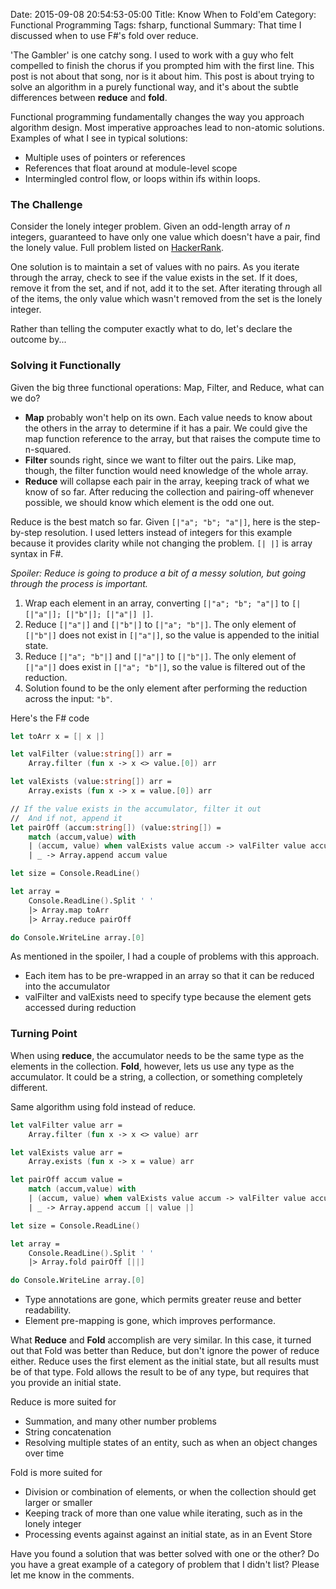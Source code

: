 Date: 2015-09-08 20:54:53-05:00
Title: Know When to Fold'em
Category: Functional Programming
Tags: fsharp, functional
Summary: That time I discussed when to use F#'s fold over reduce.

'The Gambler' is one catchy song. I used to work with a guy who felt compelled to finish the chorus if you prompted him with the first line. This post is not about that song, nor is it about him. This post is about trying to solve an algorithm in a purely functional way, and it's about the subtle differences between __reduce__ and __fold__.

<!--more-->

Functional programming fundamentally changes the way you approach algorithm design. Most imperative approaches lead to non-atomic solutions. Examples of what I see in typical solutions:

- Multiple uses of pointers or references
- References that float around at module-level scope
- Intermingled control flow, or loops within ifs within loops.

### The Challenge

Consider the lonely integer problem. Given an odd-length array of *n* integers, guaranteed to have only one value which doesn't have a pair, find the lonely value. Full problem listed on [HackerRank](https://www.hackerrank.com/challenges/lonely-integer).

One solution is to maintain a set of values with no pairs. As you iterate through the array, check to see if the value exists in the set. If it does, remove it from the set, and if not, add it to the set. After iterating through all of the items, the only value which wasn't removed from the set is the lonely integer.

Rather than telling the computer exactly what to do, let's declare the outcome by...

### Solving it Functionally

Given the big three functional operations: Map, Filter, and Reduce, what can we do?

- __Map__ probably won't help on its own. Each value needs to know about the others in the array to determine if it has a pair. We could give the map function reference to the array, but that raises the compute time to n-squared.
- __Filter__ sounds right, since we want to filter out the pairs. Like map, though, the filter function would need knowledge of the whole array.
- __Reduce__ will collapse each pair in the array, keeping track of what we know of so far. After reducing the collection and pairing-off whenever possible, we should know which element is the odd one out.

Reduce is the best match so far. Given `[|"a"; "b"; "a"|]`, here is the step-by-step resolution. I used letters instead of integers for this example because it provides clarity while not changing the problem. `[| |]` is array syntax in F#.

*Spoiler: Reduce is going to produce a bit of a messy solution, but going through the process is important.*

1. Wrap each element in an array, converting `[|"a"; "b"; "a"|]` to `[| [|"a"|]; [|"b"|]; [|"a"|] |]`.
2. Reduce `[|"a"|]` and `[|"b"|]` to `[|"a"; "b"|]`. The only element of `[|"b"|]` does not exist in `[|"a"|]`, so the value is appended to the initial state.
3. Reduce `[|"a"; "b"|]` and `[|"a"|]` to `[|"b"|]`. The only element of `[|"a"|]` does exist in `[|"a"; "b"|]`, so the value is filtered out of the reduction.
4. Solution found to be the only element after performing the reduction across the input: `"b"`.

Here's the F# code

```fsharp
let toArr x = [| x |]

let valFilter (value:string[]) arr =
    Array.filter (fun x -> x <> value.[0]) arr

let valExists (value:string[]) arr =
    Array.exists (fun x -> x = value.[0]) arr

// If the value exists in the accumulator, filter it out
//  And if not, append it
let pairOff (accum:string[]) (value:string[]) =
    match (accum,value) with
    | (accum, value) when valExists value accum -> valFilter value accum
    | _ -> Array.append accum value

let size = Console.ReadLine()

let array =
    Console.ReadLine().Split ' '
    |> Array.map toArr
    |> Array.reduce pairOff

do Console.WriteLine array.[0]
```

As mentioned in the spoiler, I had a couple of problems with this approach.

- Each item has to be pre-wrapped in an array so that it can be reduced into the accumulator
- valFilter and valExists need to specify type because the element gets accessed during reduction

### Turning Point

When using **reduce**, the accumulator needs to be the same type as the elements in the collection. **Fold**, however, lets us use any type as the accumulator. It could be a string, a collection, or something completely different.

Same algorithm using fold instead of reduce.

```fsharp
let valFilter value arr =
    Array.filter (fun x -> x <> value) arr

let valExists value arr =
    Array.exists (fun x -> x = value) arr

let pairOff accum value =
    match (accum,value) with
    | (accum, value) when valExists value accum -> valFilter value accum
    | _ -> Array.append accum [| value |]

let size = Console.ReadLine()

let array =
    Console.ReadLine().Split ' '
    |> Array.fold pairOff [||]

do Console.WriteLine array.[0]
```

- Type annotations are gone, which permits greater reuse and better readability.
- Element pre-mapping is gone, which improves performance.

What **Reduce** and **Fold** accomplish are very similar. In this case, it turned out that Fold was better than Reduce, but don't ignore the power of reduce either. Reduce uses the first element as the initial state, but all results must be of that type. Fold allows the result to be of any type, but requires that you provide an initial state.

Reduce is more suited for

- Summation, and many other number problems
- String concatenation
- Resolving multiple states of an entity, such as when an object changes over time

Fold is more suited for

- Division or combination of elements, or when the collection should get larger or smaller
- Keeping track of more than one value while iterating, such as in the lonely integer
- Processing events against against an initial state, as in an Event Store

Have you found a solution that was better solved with one or the other? Do you have a great example of a category of problem that I didn't list? Please let me know in the comments.
